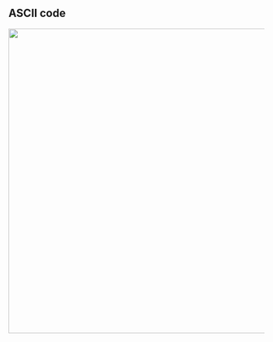 ## ASCII code
<img src="https://alpharithms.s3.amazonaws.com/assets/img/ascii-chart/ascii-table-alpharithms-scaled.jpg" width="600"/>
